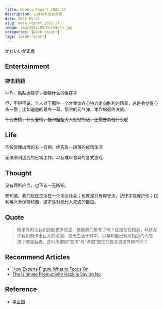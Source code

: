 ```yaml
---
title: Weekly Report 2022.17
description: 心静自有良辰美景
date: 2022-05-01
slug: week-report-2022-17
image: img/2022/05/MuteSwan.jpg
categories: [week-report]
tags: [week-report]
---
```


かわいいが正義

## Entertainment

### 突击莉莉

神作。~~贴贴太赞了，剧情什么的谁在乎~~

但，不得不说，个人对于那种一个大集体齐心协力走向胜利的场景，总是会觉得心头一颤；比如迪迦的最终一幕、悟空的元气弹，本作的最终决战。

~~什么友情，什么爱情，能和姐姐大人贴贴的话，还需要其他什么呢~~

## Life

不按常理出牌的五一假期，终究告一段落的疫情生活

无法顺利适应的日常工作，以及难以舍弃的各式游戏

## Thought

没有理所应当，也不该一无所知。

都知道，我们现在生活在一个法治社会；也就是只有你守法，法律才能保护你；权利与义务保持和谐，这才是对现代人来说的自由。

## Quote

> 网络真的让我们接触更多信息、鼓励我们思考了吗？还是恰恰相反，科技允许我们制作出巨大的泡泡，每天生活于其中，只与和自己观点相近的人交流？若是后者，这种所谓的“交流”与”点国“国王的自言自语有何不同？

## Recommend Articles

- [How Experts Figure What to Focus On](https://jamesclear.com/getting-simple)
- [The Ultimate Productivity Hack is Saying No](https://jamesclear.com/saying-no)

## Reference

- [平面国](https://weread.qq.com/web/reader/215328407200f6f9215a612)
